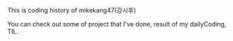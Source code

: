 This is coding history of mikekang47(강시후)

You can check out some of project that I've done, result of my dailyCoding,
TIL.

